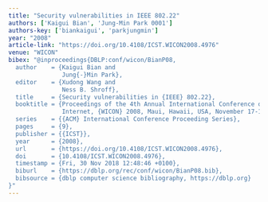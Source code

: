 ```yaml
---
title: "Security vulnerabilities in IEEE 802.22"
authors: ['Kaigui Bian', 'Jung-Min Park 0001']
authors-key: ['biankaigui', 'parkjungmin']
year: "2008"
article-link: "https://doi.org/10.4108/ICST.WICON2008.4976"
venue: "WICON"
bibex: "@inproceedings{DBLP:conf/wicon/BianP08,
  author    = {Kaigui Bian and
               Jung{-}Min Park},
  editor    = {Xudong Wang and
               Ness B. Shroff},
  title     = {Security vulnerabilities in {IEEE} 802.22},
  booktitle = {Proceedings of the 4th Annual International Conference on Wireless
               Internet, {WICON} 2008, Maui, Hawaii, USA, November 17-19, 2008},
  series    = {{ACM} International Conference Proceeding Series},
  pages     = {9},
  publisher = {{ICST}},
  year      = {2008},
  url       = {https://doi.org/10.4108/ICST.WICON2008.4976},
  doi       = {10.4108/ICST.WICON2008.4976},
  timestamp = {Fri, 30 Nov 2018 12:48:46 +0100},
  biburl    = {https://dblp.org/rec/conf/wicon/BianP08.bib},
  bibsource = {dblp computer science bibliography, https://dblp.org}
}"
---
```

